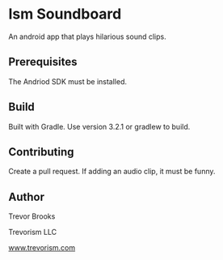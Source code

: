 # Ism Soundboard

An android app that plays hilarious sound clips.

## Prerequisites

The Andriod SDK must be installed. 

## Build

Built with Gradle. Use version 3.2.1 or gradlew to build.

## Contributing

Create a pull request. If adding an audio clip, it must be funny.

## Author

Trevor Brooks

Trevorism LLC

www.trevorism.com